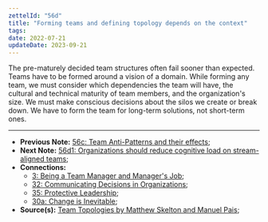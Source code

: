 ```yaml
---
zettelId: "56d"
title: "Forming teams and defining topology depends on the context"
tags:
date: 2022-07-21
updateDate: 2023-09-21
---
```


The pre-maturely decided team structures often fail sooner than expected. Teams have to be formed around a vision of a domain. While forming any team, we must consider which dependencies the team will have, the cultural and technical maturity of team members, and the organization's size. We must make conscious decisions about the silos we create or break down. We have to form the team for long-term solutions, not short-term ones.

---

- **Previous Note:** [56c: Team Anti-Patterns and their effects](/notes/56c/);
- **Next Note:** [56d1: Organizations should reduce cognitive load on stream-aligned teams](/notes/56d1/);
- **Connections:**
  - [3: Being a Team Manager and Manager's Job](/notes/3/);
  - [32: Communicating Decisions in Organizations](/notes/32/);
  - [35: Protective Leadership](/notes/35/);
  - [30a: Change is Inevitable](/notes/30a/);
- **Source(s):** [Team Topologies by Matthew Skelton and Manuel Pais](/books/team-topologies-book-review-summary-and-notes/);

